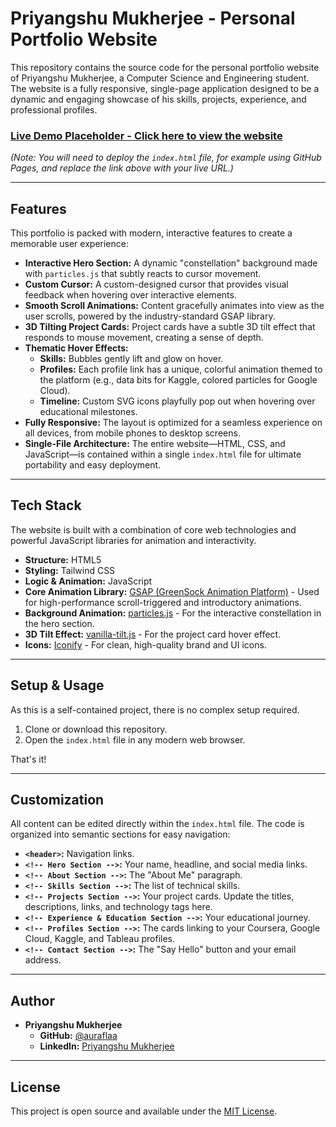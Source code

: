 # Priyangshu Mukherjee - Personal Portfolio Website

This repository contains the source code for the personal portfolio website of Priyangshu Mukherjee, a Computer Science and Engineering student. The website is a fully responsive, single-page application designed to be a dynamic and engaging showcase of his skills, projects, experience, and professional profiles.

### [Live Demo Placeholder - Click here to view the website](https://auraflaa.github.io/Personal-portfolio/)

*(Note: You will need to deploy the `index.html` file, for example using GitHub Pages, and replace the link above with your live URL.)*

---

## Features

This portfolio is packed with modern, interactive features to create a memorable user experience:

* **Interactive Hero Section:** A dynamic "constellation" background made with `particles.js` that subtly reacts to cursor movement.
* **Custom Cursor:** A custom-designed cursor that provides visual feedback when hovering over interactive elements.
* **Smooth Scroll Animations:** Content gracefully animates into view as the user scrolls, powered by the industry-standard GSAP library.
* **3D Tilting Project Cards:** Project cards have a subtle 3D tilt effect that responds to mouse movement, creating a sense of depth.
* **Thematic Hover Effects:**
    * **Skills:** Bubbles gently lift and glow on hover.
    * **Profiles:** Each profile link has a unique, colorful animation themed to the platform (e.g., data bits for Kaggle, colored particles for Google Cloud).
    * **Timeline:** Custom SVG icons playfully pop out when hovering over educational milestones.
* **Fully Responsive:** The layout is optimized for a seamless experience on all devices, from mobile phones to desktop screens.
* **Single-File Architecture:** The entire website—HTML, CSS, and JavaScript—is contained within a single `index.html` file for ultimate portability and easy deployment.

---

## Tech Stack

The website is built with a combination of core web technologies and powerful JavaScript libraries for animation and interactivity.

* **Structure:** HTML5
* **Styling:** Tailwind CSS
* **Logic & Animation:** JavaScript
* **Core Animation Library:** [GSAP (GreenSock Animation Platform)](https://greensock.com/gsap/) - Used for high-performance scroll-triggered and introductory animations.
* **Background Animation:** [particles.js](https://vincentgarreau.com/particles.js/) - For the interactive constellation in the hero section.
* **3D Tilt Effect:** [vanilla-tilt.js](https://micku7zu.github.io/vanilla-tilt.js/) - For the project card hover effect.
* **Icons:** [Iconify](https://iconify.design/) - For clean, high-quality brand and UI icons.

---

## Setup & Usage

As this is a self-contained project, there is no complex setup required.

1.  Clone or download this repository.
2.  Open the `index.html` file in any modern web browser.

That's it!

---

## Customization

All content can be edited directly within the `index.html` file. The code is organized into semantic sections for easy navigation:

* **`<header>`:** Navigation links.
* **`<!-- Hero Section -->`:** Your name, headline, and social media links.
* **`<!-- About Section -->`:** The "About Me" paragraph.
* **`<!-- Skills Section -->`:** The list of technical skills.
* **`<!-- Projects Section -->`:** Your project cards. Update the titles, descriptions, links, and technology tags here.
* **`<!-- Experience & Education Section -->`:** Your educational journey.
* **`<!-- Profiles Section -->`:** The cards linking to your Coursera, Google Cloud, Kaggle, and Tableau profiles.
* **`<!-- Contact Section -->`:** The "Say Hello" button and your email address.

---

## Author

* **Priyangshu Mukherjee**
    * **GitHub:** [@auraflaa](https://github.com/auraflaa)
    * **LinkedIn:** [Priyangshu Mukherjee](https://www.linkedin.com/in/priyangshu-mukherjee/)

---

## License

This project is open source and available under the [MIT License](LICENSE).
